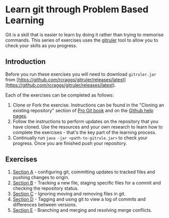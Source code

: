 <!--
Marked Style: Github
-->

# Learn git through Problem Based Learning

Git is a skill that is easier to learn by doing it rather than trying to memorise commands. This series of exercises uses the [gitruler](https://github.com/rcraggs/gitruler) tool to allow you to check your skills as you progress.

## Introduction

Before you run these exercises you will need to download `gitruler.jar` from [https://github.com/rcraggs/gitruler/releases/latest](https://github.com/rcraggs/gitruler/releases/latest).

Each of the exercises can be completed as follows:

1. Clone or Fork the exercise. Instructions can be found in the "Cloning an existing repository" section of [Pro Git book](https://git-scm.com/book/en/v2/Git-Basics-Getting-a-Git-Repository) and on the [Github help pages](https://help.github.com/articles/cloning-a-repository/).
2. Follow the instructions to perform updates on the repository that you have cloned. Use the resources and your own research to learn how to complete the exercises - that's the key part of the learning process. 
3. Continually run `java -jar <path-to-gitrule.jar>` to check your progress. Once you are finished push your repository.

## Exercises

1. [Section A](https://github.com/Shikatamo/gitruler-a-1) - configuring git, committing updates to tracked files and pushing changes to origin.
1. [Section B](https://github.com/Shikatamo/gitruler-b-1) - Tracking a new file, staging specific files for a commit and checking the repository status.
1. [Section C](https://github.com/Shikatamo/gitruler-c-1) - Ignoring moving and removing files in git.
1. [Section D](https://github.com/Shikatamo/gitruler-d-1) - Tagging and using git to view a log of commits and differences between versions.
1. [Section E](https://github.com/Shikatamo/gitruler-e-1) - Branching and merging and resolving merge conflicts.
